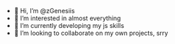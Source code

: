 - 👋 Hi, I’m @zGenesiis
- 👀 I’m interested in almost everything
- 🌱 I’m currently developing my js skills
- 💞️ I’m looking to collaborate on my own projects, srry

